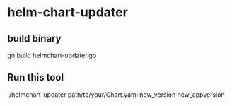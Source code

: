 # helm-chart-updater
## build binary
go build helmchart-updater.go

## Run this tool
./helmchart-updater path/to/your/Chart.yaml new_version new_appversion
